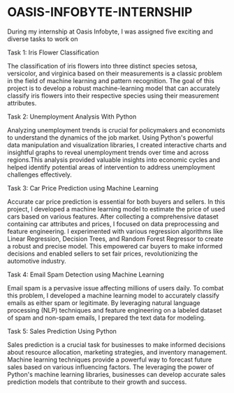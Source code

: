 # OASIS-INFOBYTE-INTERNSHIP
During my internship at Oasis Infobyte, I was assigned five exciting and diverse tasks to work on

Task 1: Iris Flower Classification

The classification of iris flowers into three distinct species setosa, versicolor, and virginica based on their measurements is a classic problem in the field of machine learning and pattern recognition. The goal of this project is to develop a robust machine-learning model that can accurately classify iris flowers into their respective species using their measurement attributes.

Task 2: Unemployment Analysis With Python

Analyzing unemployment trends is crucial for policymakers and economists to understand the dynamics of the job market. Using Python's powerful data manipulation and visualization libraries, I created interactive charts and insightful graphs to reveal unemployment trends over time and across regions.This analysis provided valuable insights into economic cycles and helped identify potential areas of intervention to address unemployment challenges effectively.

Task 3: Car Price Prediction using Machine Learning

Accurate car price prediction is essential for both buyers and sellers. In this project, I developed a machine learning model to estimate the price of used cars based on various features. After collecting a comprehensive dataset containing car attributes and prices, I focused on data preprocessing and feature engineering. I experimented with various regression algorithms like Linear Regression, Decision Trees, and Random Forest Regressor to create a robust and precise model. This empowered car buyers to make informed decisions and enabled sellers to set fair prices, revolutionizing the automotive industry.

Task 4: Email Spam Detection using Machine Learning

Email spam is a pervasive issue affecting millions of users daily. To combat this problem, I developed a machine learning model to accurately classify emails as either spam or legitimate. By leveraging natural language processing (NLP) techniques and feature engineering on a labeled dataset of spam and non-spam emails, I prepared the text data for modeling.

Task 5: Sales Prediction Using Python 

Sales prediction is a crucial task for businesses to make informed decisions about resource allocation, marketing strategies, and inventory management. Machine learning techniques provide a powerful way to forecast future sales based on various influencing factors. The leveraging the power of Python's machine learning libraries, businesses can develop accurate sales prediction models that contribute to their growth and success.




